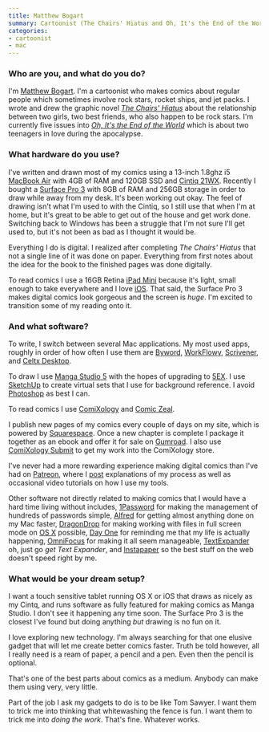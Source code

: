 ```yaml
---
title: Matthew Bogart
summary: Cartoonist (The Chairs' Hiatus and Oh, It's the End of the World)
categories:
- cartoonist
- mac
---
```


### Who are you, and what do you do?

I'm [Matthew Bogart](http://matthewbogart.net/ "Matthew's website."). I'm a cartoonist who makes comics about regular people which sometimes involve rock stars, rocket ships, and jet packs. I wrote and drew the graphic novel [*The Chairs' Hiatus*](http://www.matthewbogart.net/the-chairs-hiatus-part1 "Matthew's graphic novel.") about the relationship between two girls, two best friends, who also happen to be rock stars.  I'm currently five issues into [*Oh, It's the End of the World*](http://matthewbogart.net/ohits-page01 "Matthew's comic.") which is about two teenagers in love during the apocalypse. 

### What hardware do you use?

I've written and drawn most of my comics using a 13-inch 1.8ghz i5 [MacBook Air][macbook-air] with 4GB of RAM and 120GB SSD and [Cintiq 21WX][cintiq]. Recently I bought a [Surface Pro 3][surface-pro-3] with 8GB of RAM and 256GB storage in order to draw while away from my desk. It's been working out okay. The feel of drawing isn't what I'm used to with the Cintiq, so I still use that when I'm at home, but it's great to be able to get out of the house and get work done. Switching back to Windows has been a struggle that I'm not sure I'll get used to, but it's not been as bad as I thought it would be.

Everything I do is digital. I realized after completing *The Chairs' Hiatus* that not a single line of it was done on paper. Everything from first notes about the idea for the book to the finished pages was done digitally. 

To read comics I use a 16GB Retina [iPad Mini][ipad-mini-2] because it's light, small enough to take everywhere and I love [iOS][]. That said, the Surface Pro 3 makes digital comics look gorgeous and the screen is *huge*. I'm excited to transition some of my reading onto it.

### And what software?

To write, I switch between several Mac applications. My most used apps, roughly in order of how often I use them are [Byword][], [WorkFlowy][], [Scrivener][], and [Celtx Desktop][script].

To draw I use [Manga Studio 5][manga-studio] with the hopes of upgrading to [5EX][manga-studio-ex]. I use [SketchUp][] to create virtual sets that I use for background reference. I avoid [Photoshop][] as best I can. 

To read comics I use [ComiXology][] and [Comic Zeal][comic-zeal-ios]. 

I publish new pages of my comics every couple of days on my site, which is powered by [Squarespace][]. Once a new chapter is complete I package it together as an ebook and offer it for sale on [Gumroad][]. I also use [ComiXology Submit][comixology-submit] to get my work into the ComiXology store.

I've never had a more rewarding experience making digital comics than I've had on [Patreon][], where I [post](http://patreon.com/matthewbogart/ "Matthew's Patreon page.") explanations of my process as well as occasional video tutorials on how I use my tools. 

Other software not directly related to making comics that I would have a hard time living without includes, [1Password][] for making the management of hundreds of passwords simple, [Alfred][] for getting almost anything done on my Mac faster, [DragonDrop][] for making working with files in full screen mode on [OS X][macos] possible, [Day One][day-one] for reminding me that my life is actually happening, [OmniFocus][] for making it all seem manageable, [TextExpander][] oh, just go *get Text Expander*, and [Instapaper][] so the best stuff on the web doesn't speed right by me.  

### What would be your dream setup?

I want a touch sensitive tablet running OS X or iOS that draws as nicely as my Cintq, and runs software as fully featured for making comics as Manga Studio. I don't see it happening any time soon. The Surface Pro 3 is the closest I've found but doing anything *but* drawing is no fun on it.

I love exploring new technology. I'm always searching for that one elusive gadget that will let me create better comics faster. Truth be told however, all I really need is a ream of paper, a pencil and a pen. Even then the pencil is optional. 

That's one of the best parts about comics as a medium. Anybody can make them using very, very little. 

Part of the job I ask my gadgets to do is to be like Tom Sawyer. I want them to trick me into thinking that whitewashing the fence is fun. I want them to trick me into *doing the work*. That's fine. Whatever works.

[ipad-mini-2]: https://en.wikipedia.org/wiki/IPad_Mini_(2nd_generation) "A 7.9 inch tablet device with a Retina screen."
[macbook-air]: https://www.apple.com/macbook-air/ "A very thin laptop."
[cintiq]: https://www.wacom.com/en/us/cintiq "A computer screen you can draw on."
[1password]: https://1password.com "Password management software for Mac OS X."
[instapaper]: https://www.instapaper.com/ "A web tool for saving pages to read later."
[ios]: https://www.apple.com/ios/ios-10/ "A mobile operating system."
[gumroad]: https://gumroad.com/ "A site for selling goods and services."
[textexpander]: https://smilesoftware.com/textexpander "A Mac app for adding custom abbreviations for often-used text."
[sketchup]: https://www.sketchup.com/ "3D modeling software."
[surface-pro-3]: https://en.wikipedia.org/wiki/Microsoft_Surface_Pro_3 "A 12 inch Windows 8.1 Pro tablet."
[script]: https://itunes.apple.com/us/app/celtx-script/id585623923 "A script-writing application that syncs with the Celtx service."
[scrivener]: http://literatureandlatte.com/scrivener.php "A Mac text editor aimed at writers."
[squarespace]: https://www.squarespace.com/ "A site hosting/creation service."
[alfred]: https://www.alfredapp.com/ "A launcher app for the Mac."
[omnifocus]: https://www.omnigroup.com/omnifocus/ "Task management software for the Mac."
[manga-studio]: http://my.smithmicro.com/manga-studio-5.html "Comic and manga creation software."
[manga-studio-ex]: http://my.smithmicro.com/manga-studio-ex-5.html "Comic and manga creation software."
[macos]: https://en.wikipedia.org/wiki/MacOS "An operating system for Mac hardware."
[comic-zeal-ios]: http://www.bitolithic.com/comic-zeal "A comic book reader app."
[comixology-submit]: https://submit.comixology.com/ "An online tool for publishing comics on the ComiXology service."
[comixology]: https://www.comixology.com. "A digital comic service."
[dragondrop]: https://twitter.com/DragonDropApp "A Mac tool for simplifying drag and drop operations."
[day-one]: https://itunes.apple.com/us/app/day-one/id422304217 "Personal journal software."
[byword]: https://bywordapp.com/ "A full-screen writing tool for the Mac."
[patreon]: https://www.patreon.com/ "A service for offering patronage to people online."
[photoshop]: https://www.adobe.com/products/photoshop.html "A bitmap image editor."
[workflowy]: https://workflowy.com/ "A task/to-do service."
